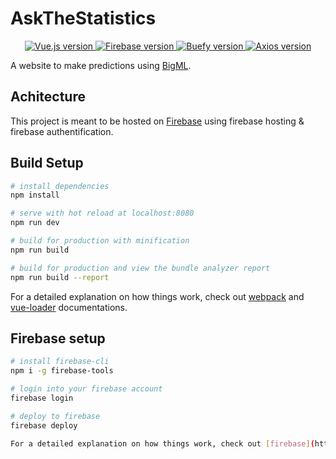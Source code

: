 # AskTheStatistics

<p align="center">
  <a href="https://vuejs.org">
    <img src="https://flat.badgen.net/badge/vue.js/2.5.2/green" alt="Vue.js version">
  </a>
  <a href="https://firebase.google.com">
    <img src="https://flat.badgen.net/badge/firebase/7.6.2/orange" alt="Firebase version">
  </a>
  <a href="https://buefy.com">
    <img src="https://flat.badgen.net/badge/buefy/0.8.9/purple" alt="Buefy version">
  </a>
  <a href="https://github.com/axios/axios">
    <img src="https://flat.badgen.net/badge/axios/0.19.1" alt="Axios version">
  </a>
</p>

A website to make predictions using [BigML](https://bigml.com).

## Achitecture

This project is meant to be hosted on [Firebase](https://firebase.google.com) using firebase hosting & firebase authentification.

## Build Setup

``` bash
# install dependencies
npm install

# serve with hot reload at localhost:8080
npm run dev

# build for production with minification
npm run build

# build for production and view the bundle analyzer report
npm run build --report
```

For a detailed explanation on how things work, check out [webpack](http://vuejs-templates.github.io/webpack/) and [vue-loader](http://vuejs.github.io/vue-loader) documentations.

## Firebase setup

``` bash
# install firebase-cli
npm i -g firebase-tools

# login into your firebase account
firebase login

# deploy to firebase
firebase deploy

For a detailed explanation on how things work, check out [firebase](https://firebase.google.com/docs/hosting/deploying).
